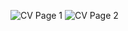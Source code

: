 ![CV Page 1](https://github.com/ClemaX/cv/releases/latest/download/cv-english-1.png)
![CV Page 2](https://github.com/ClemaX/cv/releases/latest/download/cv-english-2.png)
